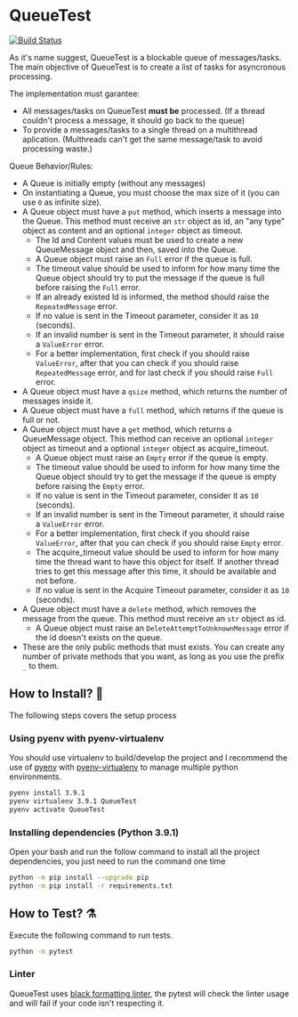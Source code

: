 # QueueTest

[![Build Status](https://img.shields.io/badge/Python-3.9.1-blue)](https://img.shields.io/badge/Python-3.9.1-blue)

As it's name suggest, QueueTest is a blockable queue of messages/tasks.
The main objective of QueueTest is to create a list of tasks for asyncronous processing.

The implementation must garantee:
- All messages/tasks on QueueTest **must be** processed. (If a thread couldn't process a message, it should go back to the queue)
- To provide a messages/tasks to a single thread on a multithread aplication. (Multhreads can't get the same message/task to avoid processing waste.)

Queue Behavior/Rules:
- A Queue is initially empty (without any messages)
- On instantiating a Queue, you must choose the max size of it (you can use `0` as infinite size).
- A Queue object must have a `put` method, which inserts a message into the Queue. This method must receive an `str` object as id, an "any type" object as content and an optional `integer` object as timeout.
    - The Id and Content values must be used to create a new QueueMessage object and then, saved into the Queue.
    - A Queue object must raise an `Full` error if the queue is full.
    - The timeout value should be used to inform for how many time the Queue object should try to put the message if the queue is full before raising the `Full` error.
    - If an already existed Id is informed, the method should raise the `RepeatedMessage` error.
    - If no value is sent in the Timeout parameter, consider it as `10` (seconds).
    - If an invalid number is sent in the Timeout parameter, it should raise a `ValueError` error.
    - For a better implementation, first check if you should raise `ValueError`, after that you can check if you should raise `RepeatedMessage` error, and for last check if you should raise `Full` error.
- A Queue object must have a `qsize` method, which returns the number of messages inside it.
- A Queue object must have a `full` method, which returns if the queue is full or not.
- A Queue object must have a `get` method, which returns a QueueMessage object. This method can receive an optional `integer` object as timeout and a optional `integer` object as acquire_timeout.
    - A Queue object must raise an `Empty` error if the queue is empty.
    - The timeout value should be used to inform for how many time the Queue object should try to get the message if the queue is empty before raising the `Empty` error.
    - If no value is sent in the Timeout parameter, consider it as `10` (seconds).
    - If an invalid number is sent in the Timeout parameter, it should raise a `ValueError` error.
    - For a better implementation, first check if you should raise `ValueError`, after that you can check if you should raise `Empty` error.
    - The acquire_timeout value should be used to inform for how many time the thread want to have this object for itself. If another thread tries to get this message after this time, it should be available and not before.
    - If no value is sent in the Acquire Timeout parameter, consider it as `10` (seconds).
- A Queue object must have a `delete` method, which removes the message from the queue. This method must receive an `str` object as id.
    - A Queue object must raise an `DeleteAttemptToUnknownMessage` error if the id doesn't exists on the queue.
- These are the only public methods that must exists. You can create any number of private methods that you want, as long as you use the prefix `_` to them.

## How to Install? 🤘

The following steps covers the setup process

### Using pyenv with pyenv-virtualenv

You should use virtualenv to build/develop the project and I recommend the use of [pyenv](https://github.com/pyenv/pyenv) with [pyenv-virtualenv](https://github.com/pyenv/pyenv-virtualenv) to manage multiple python environments.

```bash
pyenv install 3.9.1
pyenv virtualenv 3.9.1 QueueTest
pyenv activate QueueTest
```
### Installing dependencies (Python 3.9.1)

Open your bash and run the follow command to install all the project dependencies, you just need to run the command one time

```bash
python -m pip install --upgrade pip
python -m pip install -r requirements.txt
```
## How to Test? ⚗️

Execute the following command to run tests.

```bash
python -m pytest
```

### Linter

QueueTest uses [black formatting linter](https://github.com/psf/black), the pytest will check the linter usage and will fail if your code isn't respecting it.

